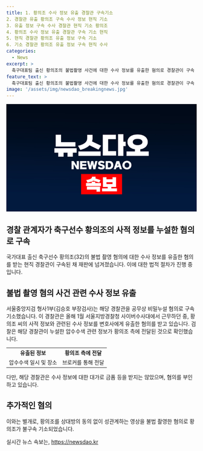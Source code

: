 ```yaml
---
title: 1. 황의조 수사 정보 유출 경찰관 구속기소
2. 경찰관 유출 황의조 구속 수사 정보 현직 기소
3. 유출 정보 구속 수사 경찰관 현직 기소 황의조
4. 황의조 수사 정보 유출 경찰관 구속 기소 현직
5. 현직 경찰관 황의조 유출 정보 구속 기소
6. 기소 경찰관 황의조 유출 정보 구속 현직 수사 
categories:
  - News
excerpt: >
  축구대표팀 출신 황의조의 불법촬영 사건에 대한 수사 정보를 유출한 혐의로 경찰관이 구속 기소됐다. 혐의는 경찰이 수사 중 알게 된 정보를 변호사에게 유출한 것으로, 황의조 측은 수사 정보를 통해 압수수색 일시와 장소를 파악했다. 그러나 경찰관은 대가를 받지는 않았으며, 황의조 측은 수사 정보가 유출된 것을 주장하며 수사를 요청했다. 추가로, 황의조를 불법으로 촬영한 혐의로도 기소됐다.
feature_text: >
  축구대표팀 출신 황의조의 불법촬영 사건에 대한 수사 정보를 유출한 혐의로 경찰관이 구속 기소됐다. 혐의는 경찰이 수사 중 알게 된 정보를 변호사에게 유출한 것으로, 황의조 측은 수사 정보를 통해 압수수색 일시와 장소를 파악했다. 그러나 경찰관은 대가를 받지는 않았으며, 황의조 측은 수사 정보가 유출된 것을 주장하며 수사를 요청했다. 추가로, 황의조를 불법으로 촬영한 혐의로도 기소됐다.
image: '/assets/img/newsdao_breakingnews.jpg'
---
```


<p><img src="/assets/img/newsdao_breakingnews.jpg" alt="pcversion 속보" /></p>

<h2>경찰 관계자가 축구선수 황의조의 사적 정보를 누설한 혐의로 구속</h2>

<p data-ke-size="size16">국가대표 출신 축구선수 황의조(32)의 불법 촬영 혐의에 대한 수사 정보를 유출한 혐의를 받는 현직 경찰관이 구속된 채 재판에 넘겨졌습니다. 이에 대한 법적 절차가 진행 중입니다.</p>

<h2 data-ke-size="size26">불법 촬영 혐의 사건 관련 수사 정보 유출</h2>

<p data-ke-size="size16">서울중앙지검 형사1부(김승호 부장검사)는 해당 경찰관을 공무상 비밀누설 혐의로 구속기소했습니다. 이 경찰관은 올해 1월 서울지방경찰청 사이버수사대에서 근무하던 중, 황의조 씨의 사적 정보와 관련된 수사 정보를 변호사에게 유출한 혐의를 받고 있습니다. 검찰은 해당 경찰관이 누설한 압수수색 관련 정보가 황의조 측에 전달된 것으로 확인했습니다.</p>

<table>
    <tr>
        <td style="text-align: center; height: 17px;"><b>유출된 정보</b></td>
        <td style="text-align: center; height: 17px;"><b>황의조 측에 전달</b></td>
    </tr>
    <tr>
        <td style="text-align: center; height: 17px;">압수수색 일시 및 장소</td>
        <td style="text-align: center; height: 17px;">브로커를 통해 전달</td>
    </tr>
</table>

<p data-ke-size="size16">다만, 해당 경찰관은 수사 정보에 대한 대가로 금품 등을 받지는 않았으며, 혐의를 부인하고 있습니다.</p>

<h2 data-ke-size="size26">추가적인 혐의</h2>

<p data-ke-size="size16">이와는 별개로, 황의조를 상대방의 동의 없이 성관계하는 영상을 불법 촬영한 혐의로 황의조가 불구속 기소되었습니다.</p>
실시간 뉴스 속보는, <a href="https://newsdao.kr" rel="dofollow">https://newsdao.kr</a>


